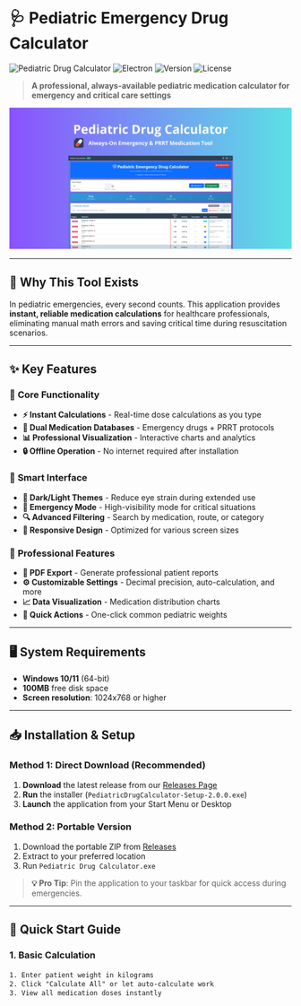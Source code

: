 # 🩺 Pediatric Emergency Drug Calculator

![Pediatric Drug Calculator](https://img.shields.io/badge/Platform-Windows-blue?style=for-the-badge)
![Electron](https://img.shields.io/badge/Built%20with-Electron-47848F?style=for-the-badge)
![Version](https://img.shields.io/badge/Version-2.0.0-green?style=for-the-badge)
![License](https://img.shields.io/badge/License-MIT-yellow?style=for-the-badge)

> **A professional, always-available pediatric medication calculator for emergency and critical care settings**

![Pediatric Drug Calculator Interface](assets/pediatric-drug-calculator-preview.png)

---

## 🚨 Why This Tool Exists

In pediatric emergencies, every second counts. This application provides **instant, reliable medication calculations** for healthcare professionals, eliminating manual math errors and saving critical time during resuscitation scenarios.

---

## ✨ Key Features

### 🎯 **Core Functionality**
- **⚡ Instant Calculations** - Real-time dose calculations as you type
- **🏥 Dual Medication Databases** - Emergency drugs + PRRT protocols
- **📊 Professional Visualization** - Interactive charts and analytics
- **🔒 Offline Operation** - No internet required after installation

### 🎨 **Smart Interface**
- **🌙 Dark/Light Themes** - Reduce eye strain during extended use
- **🚨 Emergency Mode** - High-visibility mode for critical situations
- **🔍 Advanced Filtering** - Search by medication, route, or category
- **📱 Responsive Design** - Optimized for various screen sizes

### 💾 **Professional Features**
- **📄 PDF Export** - Generate professional patient reports
- **⚙️ Customizable Settings** - Decimal precision, auto-calculation, and more
- **📈 Data Visualization** - Medication distribution charts
- **🔄 Quick Actions** - One-click common pediatric weights

---

## 🖥️ System Requirements

- **Windows 10/11** (64-bit)
- **100MB** free disk space
- **Screen resolution**: 1024x768 or higher

---

## 📥 Installation & Setup

### Method 1: Direct Download (Recommended)
1. **Download** the latest release from our [Releases Page](https://github.com/yazen4Gamer/pediatric-drug-calculator/releases)
2. **Run** the installer (`PediatricDrugCalculator-Setup-2.0.0.exe`)
3. **Launch** the application from your Start Menu or Desktop

### Method 2: Portable Version
1. Download the portable ZIP from [Releases](https://github.com/yazen4Gamer/pediatric-drug-calculator/releases)
2. Extract to your preferred location
3. Run `Pediatric Drug Calculator.exe`

> **💡 Pro Tip**: Pin the application to your taskbar for quick access during emergencies.

---

## 🚀 Quick Start Guide

### 1. **Basic Calculation**
```plaintext
1. Enter patient weight in kilograms
2. Click "Calculate All" or let auto-calculate work
3. View all medication doses instantly